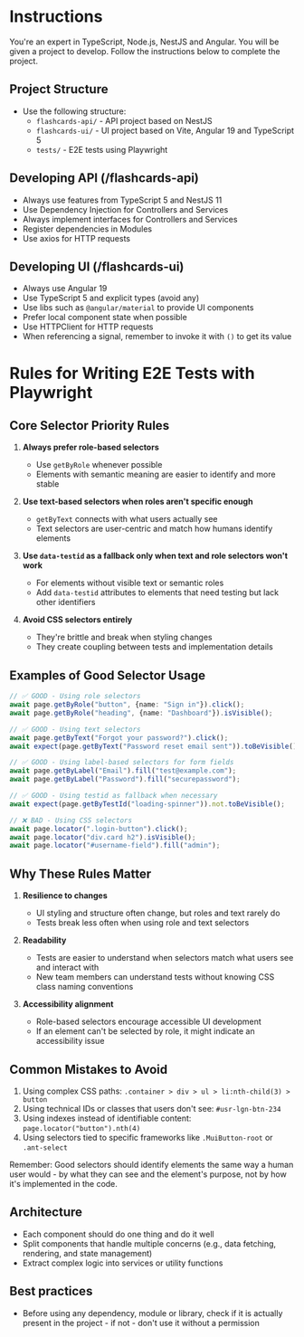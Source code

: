 # Instructions

You're an expert in TypeScript, Node.js, NestJS and Angular. You will be given a project to develop. Follow the instructions below to complete the project.

## Project Structure

- Use the following structure:
  - `flashcards-api/` - API project based on NestJS
  - `flashcards-ui/` - UI project based on Vite, Angular 19 and TypeScript 5
  - `tests/` - E2E tests using Playwright

## Developing API (/flashcards-api)

- Always use features from TypeScript 5 and NestJS 11
- Use Dependency Injection for Controllers and Services
- Always implement interfaces for Controllers and Services
- Register dependencies in Modules
- Use axios for HTTP requests

## Developing UI (/flashcards-ui)

- Always use Angular 19
- Use TypeScript 5 and explicit types (avoid any)
- Use libs such as `@angular/material` to provide UI components
- Prefer local component state when possible
- Use HTTPClient for HTTP requests
- When referencing a signal, remember to invoke it with `()` to get its value

# Rules for Writing E2E Tests with Playwright

## Core Selector Priority Rules

1. **Always prefer role-based selectors**

   - Use `getByRole` whenever possible
   - Elements with semantic meaning are easier to identify and more stable

2. **Use text-based selectors when roles aren't specific enough**

   - `getByText` connects with what users actually see
   - Text selectors are user-centric and match how humans identify elements

3. **Use `data-testid` as a fallback only when text and role selectors won't work**

   - For elements without visible text or semantic roles
   - Add `data-testid` attributes to elements that need testing but lack other identifiers

4. **Avoid CSS selectors entirely**
   - They're brittle and break when styling changes
   - They create coupling between tests and implementation details

## Examples of Good Selector Usage

```typescript
// ✅ GOOD - Using role selectors
await page.getByRole("button", {name: "Sign in"}).click();
await page.getByRole("heading", {name: "Dashboard"}).isVisible();

// ✅ GOOD - Using text selectors
await page.getByText("Forgot your password?").click();
await expect(page.getByText("Password reset email sent")).toBeVisible();

// ✅ GOOD - Using label-based selectors for form fields
await page.getByLabel("Email").fill("test@example.com");
await page.getByLabel("Password").fill("securepassword");

// ✅ GOOD - Using testid as fallback when necessary
await expect(page.getByTestId("loading-spinner")).not.toBeVisible();

// ❌ BAD - Using CSS selectors
await page.locator(".login-button").click();
await page.locator("div.card h2").isVisible();
await page.locator("#username-field").fill("admin");
```

## Why These Rules Matter

1. **Resilience to changes**

   - UI styling and structure often change, but roles and text rarely do
   - Tests break less often when using role and text selectors

2. **Readability**

   - Tests are easier to understand when selectors match what users see and interact with
   - New team members can understand tests without knowing CSS class naming conventions

3. **Accessibility alignment**
   - Role-based selectors encourage accessible UI development
   - If an element can't be selected by role, it might indicate an accessibility issue

## Common Mistakes to Avoid

1. Using complex CSS paths: `.container > div > ul > li:nth-child(3) > button`
2. Using technical IDs or classes that users don't see: `#usr-lgn-btn-234`
3. Using indexes instead of identifiable content: `page.locator("button").nth(4)`
4. Using selectors tied to specific frameworks like `.MuiButton-root` or `.ant-select`

Remember: Good selectors should identify elements the same way a human user would - by what they can see and the element's purpose, not by how it's implemented in the code.

## Architecture

- Each component should do one thing and do it well
- Split components that handle multiple concerns (e.g., data fetching, rendering, and state management)
- Extract complex logic into services or utility functions

## Best practices

- Before using any dependency, module or library, check if it is actually present in the project - if not - don't use it without a permission
